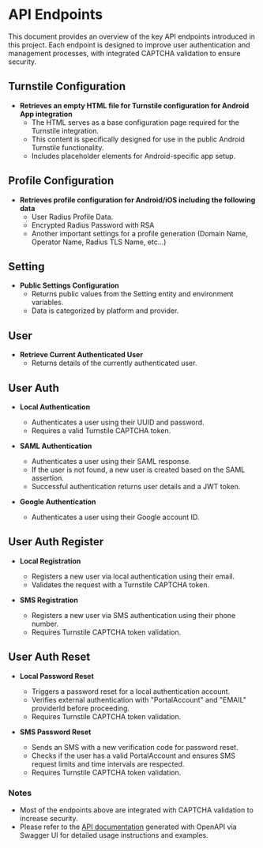 # API Endpoints

This document provides an overview of the key API endpoints introduced in this project. Each endpoint is designed to
improve user authentication and management processes, with integrated CAPTCHA validation to ensure security.

## Turnstile Configuration

- **Retrieves an empty HTML file for Turnstile configuration for Android App integration**
    - The HTML serves as a base configuration page required for the Turnstile integration.
    - This content is specifically designed for use in the public Android Turnstile functionality.
    - Includes placeholder elements for Android-specific app setup.

## Profile Configuration

- **Retrieves profile configuration for Android/iOS including the following data**
    - User Radius Profile Data.
    - Encrypted Radius Password with RSA
    - Another important settings for a profile generation (Domain Name, Operator Name, Radius TLS Name, etc...)

## Setting

- **Public Settings Configuration**
    - Returns public values from the Setting entity and environment variables.
    - Data is categorized by platform and provider.

## User

- **Retrieve Current Authenticated User**
    - Returns details of the currently authenticated user.

## User Auth

- **Local Authentication**
    - Authenticates a user using their UUID and password.
    - Requires a valid Turnstile CAPTCHA token.

- **SAML Authentication**
    - Authenticates a user using their SAML response.
    - If the user is not found, a new user is created based on the SAML assertion.
    - Successful authentication returns user details and a JWT token.

- **Google Authentication**
    - Authenticates a user using their Google account ID.

## User Auth Register

- **Local Registration**
    - Registers a new user via local authentication using their email.
    - Validates the request with a Turnstile CAPTCHA token.

- **SMS Registration**
    - Registers a new user via SMS authentication using their phone number.
    - Requires Turnstile CAPTCHA token validation.

## User Auth Reset

- **Local Password Reset**
    - Triggers a password reset for a local authentication account.
    - Verifies external authentication with "PortalAccount" and "EMAIL" providerId before proceeding.
    - Requires Turnstile CAPTCHA token validation.

- **SMS Password Reset**
    - Sends an SMS with a new verification code for password reset.
    - Checks if the user has a valid PortalAccount and ensures SMS request limits and time intervals are respected.
    - Requires Turnstile CAPTCHA token validation.

### Notes

- Most of the endpoints above are integrated with CAPTCHA validation to increase security.
- Please refer to the [API documentation](api/index.html) generated with OpenAPI via Swagger UI for detailed usage
  instructions and examples.
